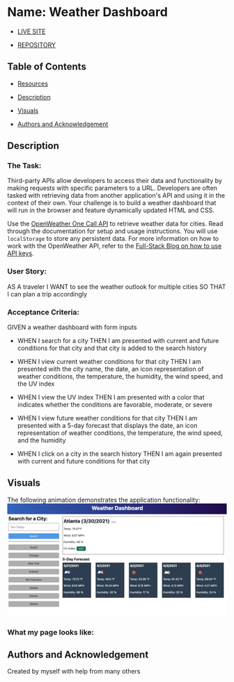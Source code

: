 # Name:  Weather Dashboard

- [LIVE SITE](https://okdavekk.github.io/weather-dashboard/)

- [REPOSITORY](https://github.com/okdavekk/weather-dashboard)


## Table of Contents

- [Resources](#resources)

- [Description](#description)

- [Visuals](#visuals)

- [Authors and Acknowledgement](#authors-and-acknowledgement)

## Description
### The Task:
Third-party APIs allow developers to access their data and functionality by making requests with specific parameters to a URL. Developers are often tasked with retrieving data from another application's API and using it in the context of their own. Your challenge is to build a weather dashboard that will run in the browser and feature dynamically updated HTML and CSS.

Use the [OpenWeather One Call API](https://openweathermap.org/api/one-call-api) to retrieve weather data for cities. Read through the documentation for setup and usage instructions. You will use `localStorage` to store any persistent data. For more information on how to work with the OpenWeather API, refer to the [Full-Stack Blog on how to use API keys](https://coding-boot-camp.github.io/full-stack/apis/how-to-use-api-keys).

### User Story:
AS A traveler
I WANT to see the weather outlook for multiple cities
SO THAT I can plan a trip accordingly

### Acceptance Criteria:
GIVEN a weather dashboard with form inputs

- WHEN I search for a city THEN I am presented with current and future conditions for that city and that city is added to the search history

- WHEN I view current weather conditions for that city THEN I am presented with the city name, the date, an icon representation of weather conditions, the temperature, the humidity, the wind speed, and the UV index

- WHEN I view the UV index THEN I am presented with a color that indicates whether the conditions are favorable, moderate, or severe

- WHEN I view future weather conditions for that city THEN I am presented with a 5-day forecast that displays the date, an icon representation of weather conditions, the temperature, the wind speed, and the humidity

- WHEN I click on a city in the search history THEN I am again presented with current and future conditions for that city

## Visuals
The following animation demonstrates the application functionality:
![The weather app includes a search option, a list of cities, and a five-day forecast and current weather conditions for Atlanta.](./Pictures/06-server-side-apis-homework-demo.png)

### What my page looks like:


## Authors and Acknowledgement
Created by myself with help from many others